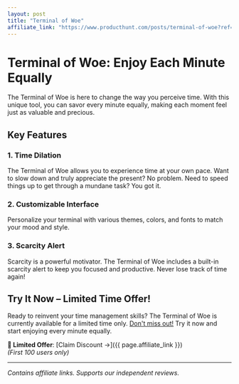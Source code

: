 ```yaml
---
layout: post
title: "Terminal of Woe"
affiliate_link: "https://www.producthunt.com/posts/terminal-of-woe?ref=autoverse&utm_source=autoverse"
---
```


Terminal of Woe: Enjoy Each Minute Equally
=============================================

The Terminal of Woe is here to change the way you perceive time. With this unique tool, you can savor every minute equally, making each moment feel just as valuable and precious.

Key Features
------------

### 1. Time Dilation

The Terminal of Woe allows you to experience time at your own pace. Want to slow down and truly appreciate the present? No problem. Need to speed things up to get through a mundane task? You got it.

### 2. Customizable Interface

Personalize your terminal with various themes, colors, and fonts to match your mood and style.

### 3. Scarcity Alert

Scarcity is a powerful motivator. The Terminal of Woe includes a built-in scarcity alert to keep you focused and productive. Never lose track of time again!

Try It Now – Limited Time Offer!
--------------------------------

Ready to reinvent your time management skills? The Terminal of Woe is currently available for a limited time only. [Don't miss out!](https://www.producthunt.com/r/p/952293?app_id=339) Try it now and start enjoying every minute equally.

**🚨 Limited Offer**: [Claim Discount →]({{ page.affiliate_link }})  
*(First 100 users only)*  

---

*Contains affiliate links. Supports our independent reviews.*

